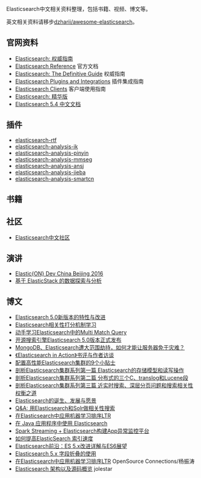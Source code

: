 Elasticsearch中文相关资料整理，包括书籍、视频、博文等。

英文相关资料请移步[dzharii/awesome-elasticsearch](https://github.com/dzharii/awesome-elasticsearch)。

## 官网资料
- [Elasticsearch: 权威指南](https://www.elastic.co/guide/cn/elasticsearch/guide/current/index.html)
- [Elasticsearch Reference](https://www.elastic.co/guide/en/elasticsearch/reference/current/index.html) 官方文档
- [Elasticsearch: The Definitive Guide](https://www.elastic.co/guide/en/elasticsearch/guide/current/index.html) 权威指南
- [Elasticsearch Plugins and Integrations](https://www.elastic.co/guide/en/elasticsearch/plugins/current/index.html) 插件集成指南
- [Elasticsearch Clients](https://www.elastic.co/guide/en/elasticsearch/client/index.html) 客户端使用指南
- [Elasticsearch: 精华版](https://liuzxc.gitbooks.io/elasticsearch_reference_cn/basic_concepts.html)
- [Elasticsearch 5.4 中文文档](https://elasticsearch.apachecn.org/#/)

## 插件
- [elasticsearch-rtf](https://github.com/medcl/elasticsearch-rtf)
- [elasticsearch-analysis-ik](https://github.com/medcl/elasticsearch-analysis-ik)
- [elasticsearch-analysis-pinyin](https://github.com/medcl/elasticsearch-analysis-pinyin)
- [elasticsearch-analysis-mmseg](https://github.com/medcl/elasticsearch-analysis-mmseg)
- [elasticsearch-analysis-ansj](https://github.com/NLPchina/elasticsearch-analysis-ansj)
- [elasticsearch-analysis-jieba](https://github.com/huaban/elasticsearch-analysis-jieba)
- [elasticsearch-analysis-smartcn](https://github.com/elastic/elasticsearch-analysis-smartcn)

## 书籍


## 社区
- [Elasticsearch中文社区](http://elasticsearch.cn/)


## 演讲
- [Elastic{ON} Dev China Beijing 2016](http://elasticsearch.cn/article/122)
- [基于 ElasticStack 的数据探索与分析](http://www.infoq.com/cn/presentations/data-exploration-and-analysis-based-on-elasticstack)


## 博文
- [Elasticsearch 5.0新版本的特性与改进](http://www.infoq.com/cn/news/2016/08/Elasticsearch-5-0-Elastic)
- [Elasticsearch相关性打分机制学习](http://ginobefunny.com/post/elasticsearch_relevancy_score/)
- [动手学习Elasticsearch中的Multi Match Query](http://ginobefunny.com/post/elasticsearch_multi_match_query/)
- [开源搜索引擎Elasticsearch 5.0版本正式发布](http://www.infoq.com/cn/news/2016/11/Elasticsearch-5-0-publish)
- [MongoDB、Elasticsearch遭大范围劫持，如何才能让服务器免于灾难？](http://www.infoq.com/cn/news/2017/01/MongoDB-Elasticsearch)
- [《Elasticsearch in Action》书评与作者访谈](http://www.infoq.com/cn/articles/elasticsearch-action)
- [配置高性能Elasticsearch集群的9个小贴士](http://www.infoq.com/cn/news/2017/01/ElasticSearch-9)
- [剖析Elasticsearch集群系列第一篇 Elasticsearch的存储模型和读写操作](http://www.infoq.com/cn/articles/analysis-of-elasticsearch-cluster-part01)
- [剖析Elasticsearch集群系列第二篇 分布式的三个C、translog和Lucene段](http://www.infoq.com/cn/articles/anatomy-of-an-elasticsearch-cluster-part02)
- [剖析Elasticsearch集群系列第三篇 近实时搜索、深层分页问题和搜索相关性权衡之道](http://www.infoq.com/cn/articles/anatomy-of-an-elasticsearch-cluster-part03)
- [Elasticsearch的诞生、发展与愿景](http://www.infoq.com/cn/news/2014/12/elasticsearch-birth-development)
- [Q&A: 用Elasticsearch和Solr做相关性搜索](http://www.infoq.com/cn/articles/relevant-search-book-q-a)
- [在Elasticsearch中应用机器学习排序LTR](http://www.infoq.com/cn/articles/we-are-bringing-learning-to-rank-to-elasticsearch)
- [在 Java 应用程序中使用 Elasticsearch](https://www.ibm.com/developerworks/cn/java/j-use-elasticsearch-java-apps/)
- [Spark Streaming + Elasticsearch构建App异常监控平台](http://tech.meituan.com/spark-streaming-es.html)
- [如何提高ElasticSearch 索引速度](http://www.jianshu.com/p/5eeeeb4375d4)
- [Elasticsearch前沿：ES 5.x改进详解与ES6展望](https://mp.weixin.qq.com/s/yVbZfE7oWGmnfmcFTeSV4w)
- [Elasticsearch 5.x 字段折叠的使用](http://elasticsearch.cn/article/132)
- [在Elasticsearch中应用机器学习排序LTR](http://www.infoq.com/cn/articles/we-are-bringing-learning-to-rank-to-elasticsearch)  OpenSource Connections/杨振涛
- [Elasticsearch 架构以及源码概览](http://jolestar.com/elasticsearch-architecture/) jolestar
